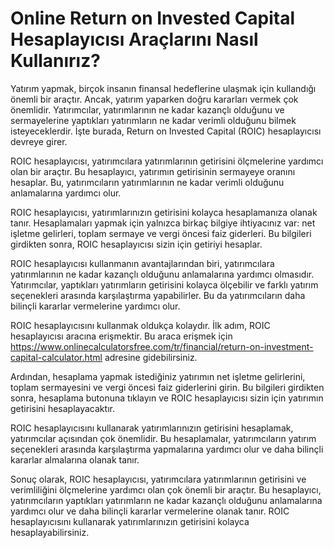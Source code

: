 Online Return on Invested Capital Hesaplayıcısı Araçlarını Nasıl Kullanırız?
============================================================================

Yatırım yapmak, birçok insanın finansal hedeflerine ulaşmak için kullandığı önemli bir araçtır. Ancak, yatırım yaparken doğru kararları vermek çok önemlidir. Yatırımcılar, yatırımlarının ne kadar kazançlı olduğunu ve sermayelerine yaptıkları yatırımların ne kadar verimli olduğunu bilmek isteyeceklerdir. İşte burada, Return on Invested Capital (ROIC) hesaplayıcısı devreye girer.

ROIC hesaplayıcısı, yatırımcılara yatırımlarının getirisini ölçmelerine yardımcı olan bir araçtır. Bu hesaplayıcı, yatırımın getirisinin sermayeye oranını hesaplar. Bu, yatırımcıların yatırımlarının ne kadar verimli olduğunu anlamalarına yardımcı olur.

ROIC hesaplayıcısı, yatırımlarınızın getirisini kolayca hesaplamanıza olanak tanır. Hesaplamaları yapmak için yalnızca birkaç bilgiye ihtiyacınız var: net işletme gelirleri, toplam sermaye ve vergi öncesi faiz giderleri. Bu bilgileri girdikten sonra, ROIC hesaplayıcısı sizin için getiriyi hesaplar.

ROIC hesaplayıcısı kullanmanın avantajlarından biri, yatırımcılara yatırımlarının ne kadar kazançlı olduğunu anlamalarına yardımcı olmasıdır. Yatırımcılar, yaptıkları yatırımların getirisini kolayca ölçebilir ve farklı yatırım seçenekleri arasında karşılaştırma yapabilirler. Bu da yatırımcıların daha bilinçli kararlar vermelerine yardımcı olur.

ROIC hesaplayıcısını kullanmak oldukça kolaydır. İlk adım, ROIC hesaplayıcısı aracına erişmektir. Bu araca erişmek için <https://www.onlinecalculatorsfree.com/tr/financial/return-on-investment-capital-calculator.html> adresine gidebilirsiniz.

Ardından, hesaplama yapmak istediğiniz yatırımın net işletme gelirlerini, toplam sermayesini ve vergi öncesi faiz giderlerini girin. Bu bilgileri girdikten sonra, hesaplama butonuna tıklayın ve ROIC hesaplayıcısı sizin için yatırımın getirisini hesaplayacaktır.

ROIC hesaplayıcısını kullanarak yatırımlarınızın getirisini hesaplamak, yatırımcılar açısından çok önemlidir. Bu hesaplamalar, yatırımcıların yatırım seçenekleri arasında karşılaştırma yapmalarına yardımcı olur ve daha bilinçli kararlar almalarına olanak tanır.

Sonuç olarak, ROIC hesaplayıcısı, yatırımcılara yatırımlarının getirisini ve verimliliğini ölçmelerine yardımcı olan çok önemli bir araçtır. Bu hesaplayıcı, yatırımcıların yaptıkları yatırımların ne kadar kazançlı olduğunu anlamalarına yardımcı olur ve daha bilinçli kararlar vermelerine olanak tanır. ROIC hesaplayıcısını kullanarak yatırımlarınızın getirisini kolayca hesaplayabilirsiniz.